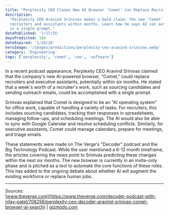 ```yaml
---
title: "Perplexity CEO Claims New AI Browser 'Comet' Can Replace Recruiters in Months"
description:
  "Perplexity CEO Aravind Srinivas makes a bold claim: the new 'Comet' AI browser will replace
  recruiters and assistants within months. Learn how he says AI can automate a week's worth of work
  in a single prompt."
datePublished: '7/17/25'
daysPredicted: 180
dateExpired: '1/16/26'
heroImage: '/images/predictions/perplexity-ceo-aravind-srinivas.webp'
category: 'Engineering'
tags: ['perplexity', 'comet', 'ceo', 'software']
---
```


In a recent podcast appearance, Perplexity CEO Aravind Srinivas claimed that the company's new
AI-powered browser, "Comet," could replace recruiters and executive assistants, potentially within
six months. He stated that a week's worth of a recruiter's work, such as sourcing candidates and
sending outreach emails, could be accomplished with a single prompt.

Srinivas explained that Comet is designed to be an "AI operating system" for office work, capable of
handling a variety of tasks. For recruiters, this includes sourcing candidates, tracking their
responses in spreadsheets, managing follow-ups, and scheduling meetings. The AI would also be able
to sync with Google Calendar and resolve scheduling conflicts. Similarly, for executive assistants,
Comet could manage calendars, prepare for meetings, and triage emails.

These statements were made on The Verge's "Decoder" podcast and the Big Technology Podcast. While
the user mentioned a 6-12 month timeframe, the articles covering the news point to Srinivas
predicting these changes within the next six months. The new browser is currently in an invite-only
phase and is pitched as a tool to automate the core functions of these roles. This has added to the
ongoing debate about whether AI will augment the existing workforce or replace human jobs.

---

Sources:<br />
[www.theverge.com](https://www.theverge.com/decoder-podcast-with-nilay-patel/708256/perplexity-ceo-decoder-aravind-srinivas-comet-browser-ai-search)
|
[gizmodo.com](https://gizmodo.com/ai-will-replace-recruiters-and-assistants-in-six-months-says-ceo-behind-chatgpt-rival-2000631871)
